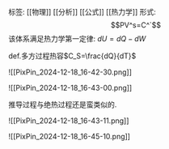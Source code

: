 标签: [[物理]] [[分析]] [[公式]] [[热力学]]
形式: $$PV^s=C^`$$
该体系满足热力学第一定律: $dU=dQ-dW$

def.多方过程热容$C_S=\frac{dQ}{dT}$

![[PixPin_2024-12-18_16-42-30.png]]

![[PixPin_2024-12-18_16-43-00.png]]

推导过程与绝热过程还是蛮类似的. 

![[PixPin_2024-12-18_16-43-11.png]]

![[PixPin_2024-12-18_16-45-10.png]]
